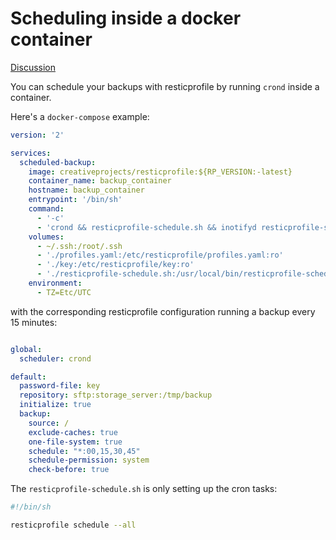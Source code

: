 # Scheduling inside a docker container

[Discussion](https://github.com/creativeprojects/resticprofile/issues/74)

You can schedule your backups with resticprofile by running `crond` inside a container.

Here's a `docker-compose` example:

```yaml
version: '2'

services:
  scheduled-backup:
    image: creativeprojects/resticprofile:${RP_VERSION:-latest}
    container_name: backup_container
    hostname: backup_container
    entrypoint: '/bin/sh'
    command:
      - '-c'
      - 'crond && resticprofile-schedule.sh && inotifyd resticprofile-schedule.sh /etc/resticprofile/profiles.yaml:w'
    volumes:
      - ~/.ssh:/root/.ssh
      - './profiles.yaml:/etc/resticprofile/profiles.yaml:ro'
      - './key:/etc/resticprofile/key:ro'
      - './resticprofile-schedule.sh:/usr/local/bin/resticprofile-schedule.sh:ro'
    environment:
      - TZ=Etc/UTC
```

with the corresponding resticprofile configuration running a backup every 15 minutes:

```yaml

global:
  scheduler: crond

default:
  password-file: key
  repository: sftp:storage_server:/tmp/backup
  initialize: true
  backup:
    source: /
    exclude-caches: true
    one-file-system: true
    schedule: "*:00,15,30,45"
    schedule-permission: system
    check-before: true

```

The `resticprofile-schedule.sh` is only setting up the cron tasks:

```sh
#!/bin/sh

resticprofile schedule --all

```
